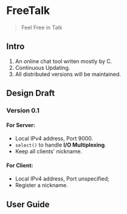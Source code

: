 # FreeTalk

> Feel Free in Talk

## Intro

1. An online chat tool writen mostly by C.
2. Continuous Updating.
3. All distributed versions will be maintained.

## Design Draft

### Version 0.1

#### For Server:

* Local IPv4 address, Port 9000.
* `select()` to handle <b>I/O Multiplexing</b>.
* Keep all clients' nickname.

#### For Client:

* Local IPv4 address, Port unspecified;
* Register a nickname.

## User Guide

